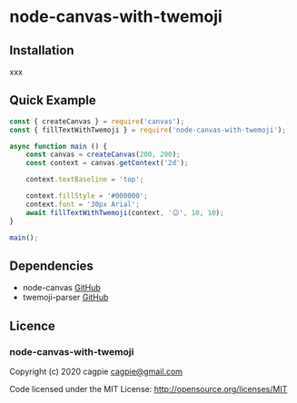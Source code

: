 # node-canvas-with-twemoji

## Installation
xxx

## Quick Example
```javascript
const { createCanvas } = require('canvas');
const { fillTextWithTwemoji } = require('node-canvas-with-twemoji');

async function main () {
    const canvas = createCanvas(200, 200);
    const context = canvas.getContext('2d');

    context.textBaseline = 'top';

    context.fillStyle = '#000000';
    context.font = '30px Arial';
    await fillTextWithTwemoji(context, '😉', 10, 10);
}

main();
```

## Dependencies

- node-canvas [GitHub](https://github.com/Automattic/node-canvas)
- twemoji-parser [GitHub](https://github.com/twitter/twemoji-parser)

## Licence

### node-canvas-with-twemoji

Copyright (c) 2020 cagpie <cagpie@gmail.com>

Code licensed under the MIT License: http://opensource.org/licenses/MIT
